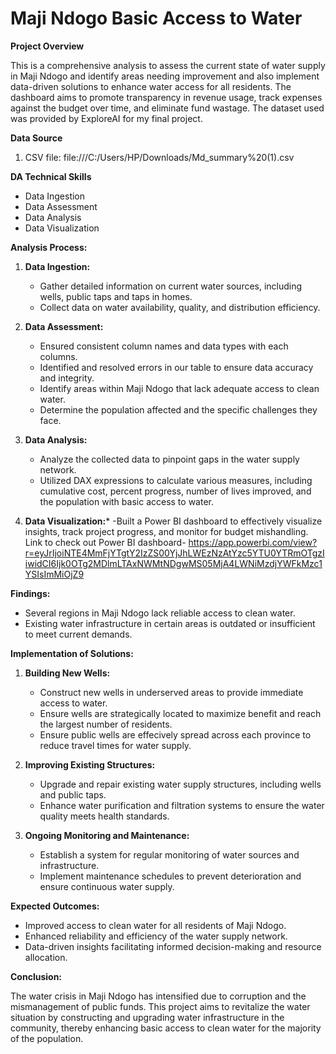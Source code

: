 # Maji Ndogo Basic Access to Water

**Project Overview**

This is a comprehensive analysis to assess the current state of water supply in Maji Ndogo and identify areas needing improvement and also implement data-driven solutions to enhance water access for all residents. The dashboard aims to promote transparency in revenue usage, track expenses against the budget over time, and eliminate fund wastage. The dataset used was provided by ExploreAI for my final project. 

**Data Source**
1. CSV file: file:///C:/Users/HP/Downloads/Md_summary%20(1).csv

**DA Technical Skills**

- Data Ingestion
- Data Assessment
- Data Analysis
- Data Visualization
  
**Analysis Process:**

1. **Data Ingestion:**
   - Gather detailed information on current water sources, including wells, public taps and taps in homes.
   - Collect data on water availability, quality, and distribution efficiency.

2. **Data Assessment:**
   - Ensured consistent column names and data types with each columns.
   - Identified and resolved errors in our table to ensure data accuracy and integrity.
   - Identify areas within Maji Ndogo that lack adequate access to clean water.
   - Determine the population affected and the specific challenges they face.

4. **Data Analysis:**
   - Analyze the collected data to pinpoint gaps in the water supply network.
   - Utilized DAX expressions to calculate various measures, including cumulative cost, percent progress, number of lives improved, and the population with basic access to water.

5. **Data Visualization:***
    -Built a Power BI dashboard to effectively visualize insights, track project progress, and monitor for budget mishandling.
Link to check out Power BI dashboard- https://app.powerbi.com/view?r=eyJrIjoiNTE4MmFjYTgtY2IzZS00YjJhLWEzNzAtYzc5YTU0YTRmOTgzIiwidCI6Ijk0OTg2MDlmLTAxNWMtNDgwMS05MjA4LWNiMzdjYWFkMzc1YSIsImMiOjZ9

**Findings:**
- Several regions in Maji Ndogo lack reliable access to clean water.
- Existing water infrastructure in certain areas is outdated or insufficient to meet current demands.

**Implementation of Solutions:**

1. **Building New Wells:**
   - Construct new wells in underserved areas to provide immediate access to water.
   - Ensure wells are strategically located to maximize benefit and reach the largest number of residents.
   - Ensure public wells are effecively spread across each province to reduce travel times for water supply.

2. **Improving Existing Structures:**
   - Upgrade and repair existing water supply structures, including wells and public taps.
   - Enhance water purification and filtration systems to ensure the water quality meets health standards.

3. **Ongoing Monitoring and Maintenance:**
   - Establish a system for regular monitoring of water sources and infrastructure.
   - Implement maintenance schedules to prevent deterioration and ensure continuous water supply.

**Expected Outcomes:**
- Improved access to clean water for all residents of Maji Ndogo.
- Enhanced reliability and efficiency of the water supply network.
- Data-driven insights facilitating informed decision-making and resource allocation.

**Conclusion:**

The water crisis in Maji Ndogo has intensified due to corruption and the mismanagement of public funds. This project aims to revitalize the water situation by constructing and upgrading water infrastructure in the community, thereby enhancing basic access to clean water for the majority of the population.

